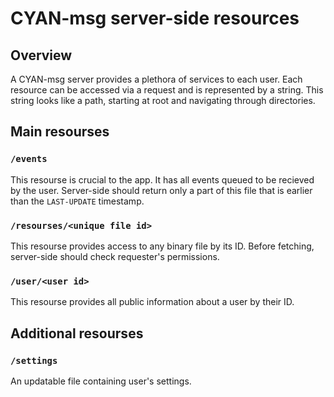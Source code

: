 CYAN-msg server-side resources
==============================

Overview
--------

A CYAN-msg server provides a plethora of services to each user. Each resource can be accessed via a request and is represented by a string. This string looks like a path, starting at root and navigating through directories.

Main resourses
--------------

### `/events`

This resourse is crucial to the app. It has all events queued to be recieved by the user. Server-side should return only a part of this file that is earlier than the `LAST-UPDATE` timestamp.

### `/resourses/<unique file id>`

This resourse provides access to any binary file by its ID. Before fetching, server-side should check requester's permissions.

### `/user/<user id>`

This resourse provides all public information about a user by their ID.

Additional resourses
--------------------

### `/settings`

An updatable file containing user's settings.
